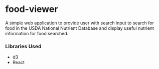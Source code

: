 # food-viewer
A simple web application to provide user with search input to search for food in the USDA National Nutrient Database and display useful nutrient information for food searched.

### Libraries Used
* d3
* React

